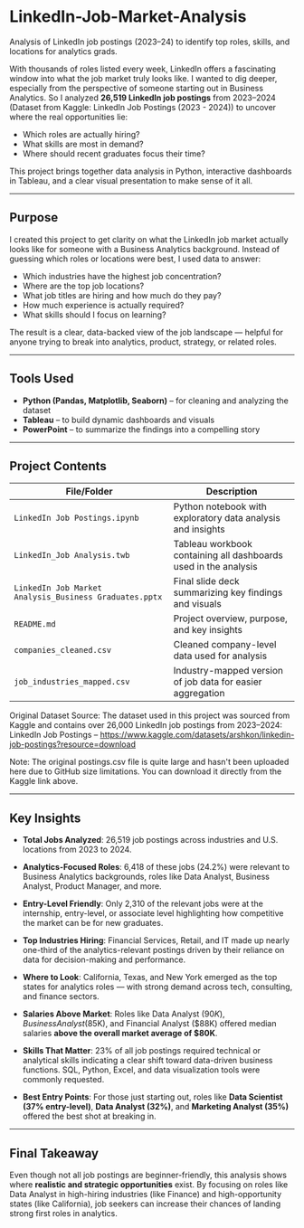 # LinkedIn-Job-Market-Analysis
Analysis of LinkedIn job postings (2023–24) to identify top roles, skills, and locations for analytics grads.

With thousands of roles listed every week, LinkedIn offers a fascinating window into what the job market truly looks like. I wanted to dig deeper, especially from the perspective of someone starting out in Business Analytics. So I analyzed **26,519 LinkedIn job postings** from 2023–2024 (Dataset from Kaggle: LinkedIn Job Postings (2023 - 2024)) to uncover where the real opportunities lie:  
- Which roles are actually hiring?  
- What skills are most in demand?  
- Where should recent graduates focus their time?

This project brings together data analysis in Python, interactive dashboards in Tableau, and a clear visual presentation to make sense of it all.

---

## Purpose

I created this project to get clarity on what the LinkedIn job market actually looks like for someone with a Business Analytics background. Instead of guessing which roles or locations were best, I used data to answer:

- Which industries have the highest job concentration?
- Where are the top job locations?
- What job titles are hiring and how much do they pay?
- How much experience is actually required?
- What skills should I focus on learning?

The result is a clear, data-backed view of the job landscape — helpful for anyone trying to break into analytics, product, strategy, or related roles.

---

## Tools Used

- **Python (Pandas, Matplotlib, Seaborn)** – for cleaning and analyzing the dataset  
- **Tableau** – to build dynamic dashboards and visuals  
- **PowerPoint** – to summarize the findings into a compelling story  

---

## Project Contents

| File/Folder                                            | Description                                                     |
| ------------------------------------------------------ | --------------------------------------------------------------- |
| `LinkedIn Job Postings.ipynb`                          | Python notebook with exploratory data analysis and insights     |
| `LinkedIn_Job Analysis.twb`                            | Tableau workbook containing all dashboards used in the analysis |
| `LinkedIn Job Market Analysis_Business Graduates.pptx` | Final slide deck summarizing key findings and visuals           |
| `README.md`                                            | Project overview, purpose, and key insights                     |
| `companies_cleaned.csv`                                | Cleaned company-level data used for analysis                    |
| `job_industries_mapped.csv`                            | Industry-mapped version of job data for easier aggregation      |

Original Dataset Source:
The dataset used in this project was sourced from Kaggle and contains over 26,000 LinkedIn job postings from 2023–2024:
LinkedIn Job Postings – https://www.kaggle.com/datasets/arshkon/linkedin-job-postings?resource=download 

Note: The original postings.csv file is quite large and hasn't been uploaded here due to GitHub size limitations. You can download it directly from the Kaggle link above.

---

## Key Insights

- **Total Jobs Analyzed**: 26,519 job postings across industries and U.S. locations from 2023 to 2024.

- **Analytics-Focused Roles**: 6,418 of these jobs (24.2%) were relevant to Business Analytics backgrounds, roles like Data Analyst, Business Analyst, Product Manager, and more.

- **Entry-Level Friendly**: Only 2,310 of the relevant jobs were at the internship, entry-level, or associate level highlighting how competitive the market can be for new graduates.

- **Top Industries Hiring**: Financial Services, Retail, and IT made up nearly one-third of the analytics-relevant postings driven by their reliance on data for decision-making and performance.

- **Where to Look**: California, Texas, and New York emerged as the top states for analytics roles — with strong demand across tech, consulting, and finance sectors.

- **Salaries Above Market**: Roles like Data Analyst ($90K), Business Analyst ($85K), and Financial Analyst ($88K) offered median salaries **above the overall market average of $80K**.

- **Skills That Matter**: 23% of all job postings required technical or analytical skills indicating a clear shift toward data-driven business functions. SQL, Python, Excel, and data visualization tools were commonly requested.

- **Best Entry Points**: For those just starting out, roles like **Data Scientist (37% entry-level)**, **Data Analyst (32%)**, and **Marketing Analyst (35%)** offered the best shot at breaking in.

---

## Final Takeaway

Even though not all job postings are beginner-friendly, this analysis shows where **realistic and strategic opportunities** exist. By focusing on roles like Data Analyst in high-hiring industries (like Finance) and high-opportunity states (like California), job seekers can increase their chances of landing strong first roles in analytics.


